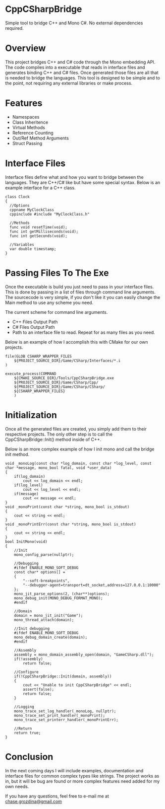 # CppCSharpBridge
Simple tool to bridge C++ and Mono C#.  No external dependencies required.

# Overview

This project bridges C++ and C# code through the Mono embedding API.  The code compiles into a executable that reads in interface files and generates binding C++ and C# files. Once generated those files are all that is needed to bridge the languages.  This tool is designed to be simple and to the point, not requiring any external libraries or make process.

# Features

* Namespaces
* Class Inheritence
* Virtual Methods
* Reference Counting
* Out/Ref Method Arguments
* Struct Passing

# Interface Files

Interface files define what and how you want to bridge between the languages.  They are C++/C# like but have some special syntax. Below is an example interface for a C++ class.

```
class Clock
{
  //Options
  cppname MyClockClass
  cppinclude #include "MyClockClass.h"

  //Methods
  func void resetTime(void);
  func int getMilliseconds(void);
  func int getSeconds(void);

  //Variables
  var double timestamp;
}
```

# Passing Files To The Exe

Once the executable is build you just need to pass in your interface files.  This is done by passing in a list of files through command
line arguments.  The sourcecode is very simple, if you don't like it you can easily change the Main method to use any scheme you need.

The current scheme for command line arguments.
* C++ Files Output Path
* C# Files Output Path
* Path to an interface file to read.  Repeat for as many files as you need.

Below is an example of how I accomplish this with CMake for our own projects.

```
file(GLOB CSHARP_WRAPPER_FILES
	${PROJECT_SOURCE_DIR}/Game/CSharp/Interfaces/*.i
)

execute_process(COMMAND
	${CMAKE_SOURCE_DIR}/Tools/CppCSharpBridge.exe
	${PROJECT_SOURCE_DIR}/Game/CSharp/Cpp/
	${PROJECT_SOURCE_DIR}/Game/CSharp/CSharp/
	${CSHARP_WRAPPER_FILES}
	)
```

# Initialization

Once all the generated files are created, you simply add them to their respective projects.  The only other step is to call the CppCSharpBridge::Init() method inside of C++.

Below is an more complex example of how I init mono and call the bridge init method.

```
void _monoLog(const char *log_domain, const char *log_level, const char *message, mono_bool fatal, void *user_data)
{
	if(log_domain)
		cout << log_domain << endl;
	if(log_level)
		cout << log_level << endl;
	if(message)
		cout << message << endl;
}
void _monoPrint(const char *string, mono_bool is_stdout)
{
	cout << string << endl;
}
void _monoPrintErr(const char *string, mono_bool is_stdout)
{
	cout << string << endl;
}
bool InitMono(void)
{
	//Init
	mono_config_parse(nullptr);

	//Debugging
	#ifdef ENABLE_MONO_SOFT_DEBUG
	const char* options[] =
	{
		"--soft-breakpoints",
		"--debugger-agent=transport=dt_socket,address=127.0.0.1:10000"
	};
	mono_jit_parse_options(2, (char**)options);
	mono_debug_init(MONO_DEBUG_FORMAT_MONO);
	#endif

	//Domain
	domain = mono_jit_init("Game");
	mono_thread_attach(domain);

	//Init debugging
	#ifdef ENABLE_MONO_SOFT_DEBUG
	mono_debug_domain_create(domain);
	#endif

	//Assembly
	assembly = mono_domain_assembly_open(domain, "GameCSharp.dll");
	if(!assembly)
		return false;

	//Configure
	if(!CppCSharpBridge::Init(domain, assembly))
	{
		cout << "Unable to init CppCSharpBridge" << endl;
		assert(false);
		return false;
	}

	//Logging
	mono_trace_set_log_handler(_monoLog, nullptr);
	mono_trace_set_print_handler(_monoPrint);
	mono_trace_set_printerr_handler(_monoPrintErr);

	//Return
	return true;
}
```
  
 # Conclusion
 
 In the next coming days I will include examples, documentation and interface files for common complex types like strings.  The project works as in, but it will be bug are found or more complex features need added for my own needs.
 
 If you have any questions, feel free to e-mail me at chase.grozdina@gmail.com

